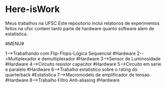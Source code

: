# Here-isWork
Meus trabalhos na UFSC
Este repositorio inclui relatorios de experimentos feitos na ufsc contem tanto parte de hardware quanto software alem de estatistica.


#MENU#

1-->Trabalhando com Flip-Flops-Lógica Sequencial #Hardware
2-->Multiplexador e demultiplexador #Hardware
3-->Sensor de Luminosidade #Hardware
4-->Circuito resistor capacitor #Hardware
5-->Circuito em serie e paralelo #Hardware
6-->Trabalho estatistico sobre o rating do quarterback #Estatistica
7-->Macromodelo de amplificador de tensao #Hardware
8-->Trabalho Filtro Anti-aliasing #Hardware
